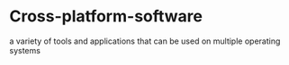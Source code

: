 # Cross-platform-software
a variety of tools and applications that can be used on multiple operating systems
